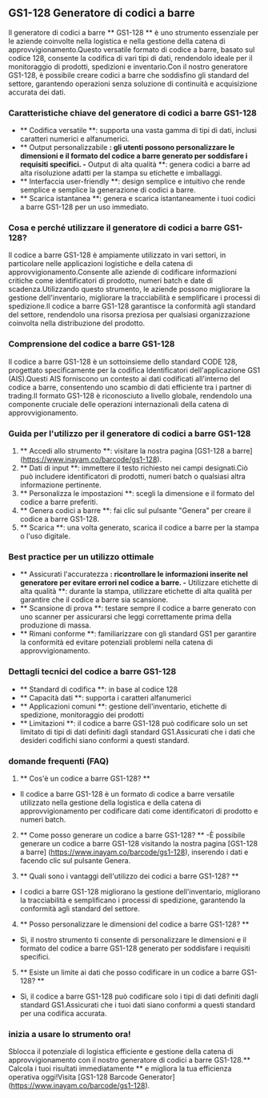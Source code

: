 ## GS1-128 Generatore di codici a barre

Il generatore di codici a barre ** GS1-128 ** è uno strumento essenziale per le aziende coinvolte nella logistica e nella gestione della catena di approvvigionamento.Questo versatile formato di codice a barre, basato sul codice 128, consente la codifica di vari tipi di dati, rendendolo ideale per il monitoraggio di prodotti, spedizioni e inventario.Con il nostro generatore GS1-128, è possibile creare codici a barre che soddisfino gli standard del settore, garantendo operazioni senza soluzione di continuità e acquisizione accurata dei dati.

### Caratteristiche chiave del generatore di codici a barre GS1-128
- ** Codifica versatile **: supporta una vasta gamma di tipi di dati, inclusi caratteri numerici e alfanumerici.
- ** Output personalizzabile **: gli utenti possono personalizzare le dimensioni e il formato del codice a barre generato per soddisfare i requisiti specifici.
-** Output di alta qualità **: genera codici a barre ad alta risoluzione adatti per la stampa su etichette e imballaggi.
- ** Interfaccia user-friendly **: design semplice e intuitivo che rende semplice e semplice la generazione di codici a barre.
- ** Scarica istantanea **: genera e scarica istantaneamente i tuoi codici a barre GS1-128 per un uso immediato.

### Cosa e perché utilizzare il generatore di codici a barre GS1-128?
Il codice a barre GS1-128 è ampiamente utilizzato in vari settori, in particolare nelle applicazioni logistiche e della catena di approvvigionamento.Consente alle aziende di codificare informazioni critiche come identificatori di prodotto, numeri batch e date di scadenza.Utilizzando questo strumento, le aziende possono migliorare la gestione dell'inventario, migliorare la tracciabilità e semplificare i processi di spedizione.Il codice a barre GS1-128 garantisce la conformità agli standard del settore, rendendolo una risorsa preziosa per qualsiasi organizzazione coinvolta nella distribuzione del prodotto.

### Comprensione del codice a barre GS1-128
Il codice a barre GS1-128 è un sottoinsieme dello standard CODE 128, progettato specificamente per la codifica Identificatori dell'applicazione GS1 (AIS).Questi AIS forniscono un contesto ai dati codificati all'interno del codice a barre, consentendo uno scambio di dati efficiente tra i partner di trading.Il formato GS1-128 è riconosciuto a livello globale, rendendolo una componente cruciale delle operazioni internazionali della catena di approvvigionamento.

### Guida per l'utilizzo per il generatore di codici a barre GS1-128
1. ** Accedi allo strumento **: visitare la nostra pagina [GS1-128 a barre] (https://www.inayam.co/barcode/gs1-128).
2. ** Dati di input **: immettere il testo richiesto nei campi designati.Ciò può includere identificatori di prodotti, numeri batch o qualsiasi altra informazione pertinente.
3. ** Personalizza le impostazioni **: scegli la dimensione e il formato del codice a barre preferiti.
4. ** Genera codici a barre **: fai clic sul pulsante "Genera" per creare il codice a barre GS1-128.
5. ** Scarica **: una volta generato, scarica il codice a barre per la stampa o l'uso digitale.

### Best practice per un utilizzo ottimale
- ** Assicurati l'accuratezza **: ricontrollare le informazioni inserite nel generatore per evitare errori nel codice a barre.
-** Utilizzare etichette di alta qualità **: durante la stampa, utilizzare etichette di alta qualità per garantire che il codice a barre sia scansione.
- ** Scansione di prova **: testare sempre il codice a barre generato con uno scanner per assicurarsi che leggi correttamente prima della produzione di massa.
- ** Rimani conforme **: familiarizzare con gli standard GS1 per garantire la conformità ed evitare potenziali problemi nella catena di approvvigionamento.

### Dettagli tecnici del codice a barre GS1-128
- ** Standard di codifica **: in base al codice 128
- ** Capacità dati **: supporta i caratteri alfanumerici
- ** Applicazioni comuni **: gestione dell'inventario, etichette di spedizione, monitoraggio dei prodotti
- ** Limitazioni **: il codice a barre GS1-128 può codificare solo un set limitato di tipi di dati definiti dagli standard GS1.Assicurati che i dati che desideri codifichi siano conformi a questi standard.

### domande frequenti (FAQ)

1. ** Cos'è un codice a barre GS1-128? **
- Il codice a barre GS1-128 è un formato di codice a barre versatile utilizzato nella gestione della logistica e della catena di approvvigionamento per codificare dati come identificatori di prodotto e numeri batch.

2. ** Come posso generare un codice a barre GS1-128? **
-È possibile generare un codice a barre GS1-128 visitando la nostra pagina [GS1-128 a barre] (https://www.inayam.co/barcode/gs1-128), inserendo i dati e facendo clic sul pulsante Genera.

3. ** Quali sono i vantaggi dell'utilizzo dei codici a barre GS1-128? **
- I codici a barre GS1-128 migliorano la gestione dell'inventario, migliorano la tracciabilità e semplificano i processi di spedizione, garantendo la conformità agli standard del settore.

4. ** Posso personalizzare le dimensioni del codice a barre GS1-128? **
- Sì, il nostro strumento ti consente di personalizzare le dimensioni e il formato del codice a barre GS1-128 generato per soddisfare i requisiti specifici.

5. ** Esiste un limite ai dati che posso codificare in un codice a barre GS1-128? **
- Sì, il codice a barre GS1-128 può codificare solo i tipi di dati definiti dagli standard GS1.Assicurati che i tuoi dati siano conformi a questi standard per una codifica accurata.

### inizia a usare lo strumento ora!
Sblocca il potenziale di logistica efficiente e gestione della catena di approvvigionamento con il nostro generatore di codici a barre GS1-128.** Calcola i tuoi risultati immediatamente ** e migliora la tua efficienza operativa oggi!Visita [GS1-128 Barcode Generator] (https://www.inayam.co/barcode/gs1-128).